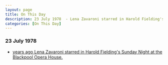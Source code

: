 ```yaml
---
layout: page
title: On This Day
description: 23 July 1978  - Lena Zavaroni starred in Harold Fielding's Sunday Night at the Blackpool Opera House.
categories: [On This Day]
---
```


### 23 July 1978
* [<span id="age1"></span> years ago Lena Zavaroni starred in Harold Fielding's Sunday Night at the Blackpool Opera House.](/theatre/harold%20fielding/blackpool%20opera%20house/1978/07/23/harold-fieldings-sunday-night-at-the-blackpool-opera-house.html)

<!-- Script for calculating number of years ago -->
<script>
var dob = '19780723';
var year = Number(dob.substr(0, 4));
var month = Number(dob.substr(4, 2)) - 1;
var day = Number(dob.substr(6, 2));
var today = new Date();
var age1 = today.getFullYear() - year;
if (today.getMonth() < month || (today.getMonth() == month && today.getDate() < day)) {
age1--;
}
document.getElementById("age1").innerHTML=age1;
</script>

